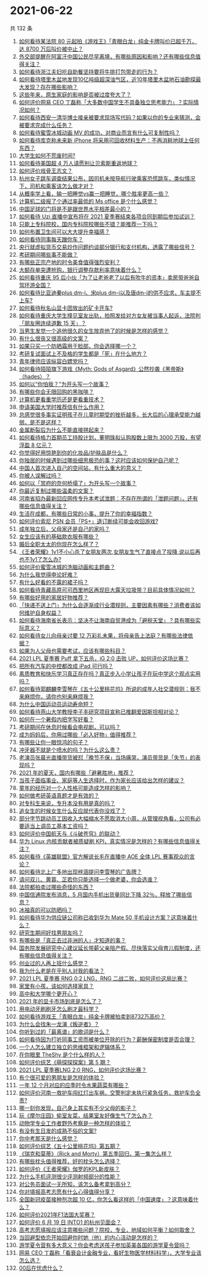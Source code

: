 # 2021-06-22

共 132 条

<!-- BEGIN -->
<!-- 最后更新时间 Tue Jun 22 2021 16:02:16 GMT+0800 (China Standard Time) -->

1. [如何看待某法院 80 元起拍《游戏王》「青眼白龙」纯金卡牌叫价已超千万，达 8700
   万后叫价被中止？](https://www.zhihu.com/question/466353604)
2. [外交部提醒在阿富汗中国公民尽早离境，有哪些原因和影响？还有哪些信息值得关注？](https://www.zhihu.com/question/466217700)
3. [如何看待浙江夫妇吃自助餐坚持要将牛排打包带走的行为？](https://www.zhihu.com/question/465511011)
4. [如何看待塔里木盆地发现10亿吨级超深油气区，近10年塔里木盆地石油勘探最大发现？存在哪些影响？](https://www.zhihu.com/question/465756160)
5. [这些年来，原生家庭的影响是否被过度夸大了？](https://www.zhihu.com/question/465550203)
6. [如何评价网易 CEO
   丁磊称「大多数中国学生不具备独立思考能力」？实际情况如何？](https://www.zhihu.com/question/466490549)
7. [如何看待西安一清华博士接亲被要求现场写代码？如果以你的专业来猜测，会被要求完成什么任务？](https://www.zhihu.com/question/466165757)
8. [如何看待蜜雪冰城动画 MV 的成功，对商业而言有什么可复制性吗？](https://www.zhihu.com/question/465195632)
9. [如何看待库克称未来新 iPhone
   将采用可回收材料生产：不再消耗地球上任何东西？](https://www.zhihu.com/question/466278095)
10. [大学生如何不荒废时间?](https://www.zhihu.com/question/465458412)
11. [如何看待美国超 4 万人请愿别让贝索斯重返地球？](https://www.zhihu.com/question/466270783)
12. [如何评价戏骨王志文？](https://www.zhihu.com/question/356773728)
13. [杭州女子跳车调查结果公布，因司机未按导航行驶乘客恐慌跳车，类似情况下，司机和乘客该怎么做才对？](https://www.zhihu.com/question/466324039)
14. [从概率学上看，输一把睡觉vs赢一把睡觉，哪个胜率更高一些？](https://www.zhihu.com/question/461910176)
15. [计算机二级报了个通过率最低的 Ms office 是个什么感觉？](https://www.zhihu.com/question/306891507)
16. [中国足球的门将是不是跟世界水平相差最小的？](https://www.zhihu.com/question/409596507)
17. [如何看待 Uzi 直播中宣布将在 2021
    夏季赛结束各项合同到期后参加试训？](https://www.zhihu.com/question/465645680)
18. [只能上专科院校，国内专科院校哪些不错？能推荐一下吗？](https://www.zhihu.com/question/402485923)
19. [如何布置卫生间可以大大提升幸福感？](https://www.zhihu.com/question/453988104)
20. [如何看待同事每天蹭你车？](https://www.zhihu.com/question/63645770)
21. [央行就虚拟货币交易炒作问题约谈部分银行和支付机构，透露了哪些信号？](https://www.zhihu.com/question/466366894)
22. [考研期间哪些事不能做？](https://www.zhihu.com/question/271809687)
23. [有哪些正宗产地的时令美食值得强烈安利？](https://www.zhihu.com/question/466363953)
24. [大额存单突遭抢购，银行调整存款利率意味着什么？](https://www.zhihu.com/question/465944211)
25. [如何看待重庆 95
    后小伙「为了让老爸老了以后有吹牛的资本」卖房带爸爸自驾环游全国？](https://www.zhihu.com/question/466349378)
26. [如何看待比亚迪秦plus dm-i、宋plus
    dm-i以及唐dm-i的供不应求，车主提不上车?](https://www.zhihu.com/question/459492306)
27. [如何看待秋名山显卡团放出的矿卡开车?](https://www.zhihu.com/question/465645313)
28. [如何看待重庆大学生撞见室友出轨，拍照发给对方女友被当事人起诉，法院判「朋友圈连续道歉 15
    天」？](https://www.zhihu.com/question/466513016)
29. [当男生发觉一个追他很久的女生放弃他了的时候是怎样的感觉？](https://www.zhihu.com/question/266589774)
30. [有什么很丧又很高级的文案？](https://www.zhihu.com/question/444780653)
31. [如果只买一个防晒霜用于脸部，你会选择哪一个？](https://www.zhihu.com/question/275183399)
32. [考研复试面试上不及格的学生都是「死」在什么地方？](https://www.zhihu.com/question/281387925)
33. [青年律师应该纵容白嫖党吗？](https://www.zhihu.com/question/465967806)
34. [如何看待陌陌旗下游戏《Myth: Gods of
    Asgard》公然抄袭《黑帝斯》（hades）？](https://www.zhihu.com/question/465733917)
35. [如何以“你怕我？”为开头写一个故事？](https://www.zhihu.com/question/460340987)
36. [有哪些你会无限回购的黑咖啡？](https://www.zhihu.com/question/456040848)
37. [计算机更看重学历还是更看重技术？](https://www.zhihu.com/question/454783960)
38. [申请美国大学时推荐信有什么作用？](https://www.zhihu.com/question/19795490)
39. [总感觉很多事实证明孩子在儿童时期受的挫折越多，长大后的心理承受能力越弱，是不是这样？](https://www.zhihu.com/question/266704437)
40. [金属断裂后为什么不能直接拼起来？](https://www.zhihu.com/question/34674308)
41. [如何看待格力首期员工持股计划，董明珠拟认购股数上限为 3000 万股，有望浮盈 8
    亿元？](https://www.zhihu.com/question/466304835)
42. [你觉得好用惊艳到你的化妆品/护肤品是什么？](https://www.zhihu.com/question/328352945)
43. [你独居的时候遇到过哪些细思极恐的事？这时应该如何保护自己呢？](https://www.zhihu.com/question/465707814)
44. [中国人首次进入自己的空间站，有什么重大的意义？](https://www.zhihu.com/question/465597504)
45. [你被人误解过吗？](https://www.zhihu.com/question/385514207)
46. [如何以「冥府的奈何桥塌了」为开头写一个故事？](https://www.zhihu.com/question/458115472)
47. [你最近复制过哪些温柔的文案？](https://www.zhihu.com/question/465565888)
48. [河南省招办最新回应网传专升本考试泄题：不存在所谓的「泄题问题」，还有哪些信息值得关注？](https://www.zhihu.com/question/466293810)
49. [生活在成都，有哪些日常的小事，提升了你的幸福指数？](https://www.zhihu.com/question/465303684)
50. [如何评价索尼 PSN 会员「PS+」退订断续可能会收回游戏?](https://www.zhihu.com/question/466089796)
51. [成年独立后，父母家还是自己的家吗？](https://www.zhihu.com/question/465591269)
52. [女生应该有的基础款衣服有哪些？](https://www.zhihu.com/question/25053093)
53. [婚后全职太太的你现在怎么样了？](https://www.zhihu.com/question/460711317)
54. [《王者荣耀》1v1不小心杀了女朋友两次,女朋友生气了直接点了投降,说以后再也不1v1了怎么办?](https://www.zhihu.com/question/465443786)
55. [如何评价蜜雪冰城的洗脑动画和主题曲？](https://www.zhihu.com/question/466309186)
56. [为什么我觉得申论好难？](https://www.zhihu.com/question/431272244)
57. [有什么好看的不露的裙子吗？](https://www.zhihu.com/question/449495437)
58. [如何看待青藏高原可可西里地区再现巨大露天垃圾带？目前具体情况如何？](https://www.zhihu.com/question/466184215)
59. [有哪些好用的家居好物推荐？](https://www.zhihu.com/question/445897005)
60. [「快递不送上门」为什么会逐渐成行业潜规则，主要因素有哪些？消费者该如何维护自身权益？](https://www.zhihu.com/question/466340505)
61. [如何看待海南省长表示：坚决不让海南自贸港成为「避税天堂」？具有哪些实际意义？](https://www.zhihu.com/question/466284419)
62. [如何看待女儿向母亲讨要 12
    万彩礼未果，将母亲告上法庭？有哪些法律依据？](https://www.zhihu.com/question/466079009)
63. [如果为人父母也需要考试，应该有哪些科目？](https://www.zhihu.com/question/465553584)
64. [2021 LPL 夏季赛 Puff 拿下五杀，iG 2:0 击败
    UP，如何评价这场比赛？](https://www.zhihu.com/question/466382286)
65. [把所有汽车的中控都改成 iPad 可行吗？](https://www.zhihu.com/question/26640735)
66. [素质教育和快乐学习真正存在吗？真正步入小学让孩子在玩中学这个观点实用吗？](https://www.zhihu.com/question/462281998)
67. [如何看待郭麒麟李雪琴在《五十公里桃花坞》所说的成年人社交潜规则：我不来麻烦你，请你也别来麻烦我？](https://www.zhihu.com/question/466111211)
68. [为什么中国运动员运动寿命短？](https://www.zhihu.com/question/50191573)
69. [如何看待燕山大学教授李子丰研究项目宣称已推翻爱因斯坦相对论？](https://www.zhihu.com/question/466471293)
70. [如何在一个暑假内把字写好看？](https://www.zhihu.com/question/461427485)
71. [考研期间在休息时候看会电视剧，可以吗？](https://www.zhihu.com/question/413853398)
72. [成为妈妈后，你用过哪些「必入好物」值得推荐？](https://www.zhihu.com/question/458688309)
73. [有哪些让你一眼惊鸿的句子？](https://www.zhihu.com/question/368735179)
74. [冲牙器不就是个喷水的吗？为什么这么贵？](https://www.zhihu.com/question/385465810)
75. [老演员张晨光直播带货被怼「晚节不保」当场痛哭，演员带货是「失节」的表现吗？](https://www.zhihu.com/question/465949886)
76. [2021 年的夏天，国内有哪些「避暑胜地」推荐？](https://www.zhihu.com/question/466280846)
77. [当孩子面临事业、家庭等人生选择时，作为家长应该给出怎样的建议？](https://www.zhihu.com/question/458664136)
78. [童年的经历对一个人性格可能造成怎样的影响？](https://www.zhihu.com/question/302078819)
79. [如何做考研英语真题才是有效的？](https://www.zhihu.com/question/461897795)
80. [对专科生来说，专升本没有用是真的吗？](https://www.zhihu.com/question/456766596)
81. [追女生的时候女生什么反应就代表你没戏了？](https://www.zhihu.com/question/437267039)
82. [部分字节跳动员工因收入大幅缩水不愿取消大小周，从管理视角看，公司有必要适当上调员工基本工资吗？](https://www.zhihu.com/question/465515777)
83. [如何评价中国航天与《斗破苍穹》的联动？](https://www.zhihu.com/question/465538922)
84. [华为 Linux 内核贡献者被质疑刷
    KPI，真实情况是怎样的？有哪些信息值得关注？](https://www.zhihu.com/question/466111598)
85. [如何看待《英雄联盟》官方解说长毛在直播中 AOE 全体 LPL
    赛事观众的言论？](https://www.zhihu.com/question/466051512)
86. [如何看待北上广多地出现梓涵提问李雪琴的广告牌？](https://www.zhihu.com/question/465101848)
87. [请问双儿、黄蓉、芷若你只能选择一个做老婆，你会选谁？](https://www.zhihu.com/question/466002351)
88. [法院都拍卖过哪些奇怪的东西？](https://www.zhihu.com/question/299977989)
89. [中国信通院发布消息，5 月国内手机出货量同比下降
    32％，释放了哪些信息？](https://www.zhihu.com/question/465502394)
90. [冰袖真的可以防晒吗？](https://www.zhihu.com/question/324378524)
91. [如何看待华为供应链公司称已收到华为 Mate 50
    手机设计方案？这意味着什么？](https://www.zhihu.com/question/466148710)
92. [研究生期间好找男朋友吗？](https://www.zhihu.com/question/393637489)
93. [有哪些是「真正去过非洲的人」才知道的事？](https://www.zhihu.com/question/463859117)
94. [国务院发展研究中心建议延长带薪父亲陪产假、尽快落实父母育儿假制度，还有哪些信息值得关注？](https://www.zhihu.com/question/466283998)
95. [创业过的人再上班什么感觉？](https://www.zhihu.com/question/458719620)
96. [我为什么老是在乎别人对我的看法？](https://www.zhihu.com/question/451987588)
97. [2021 LPL 夏季赛 RNG 0:2 LNG，RNG
    二战二败，如何评价这局比赛？](https://www.zhihu.com/question/466171736)
98. [家里有小孩，该如何选择家具？](https://www.zhihu.com/question/287257063)
99. [高中和大学哪个更开心？](https://www.zhihu.com/question/461808556)
100. [2021 年的显卡市场到底是怎么了？](https://www.zhihu.com/question/465783055)
101. [用电动牙刷刷牙怎么刷才最科学？](https://www.zhihu.com/question/27826179)
102. [如何看待游戏王「青眼白龙」纯金卡牌被拍卖到8732万高价？](https://www.zhihu.com/question/466359089)
103. [为什么会找朱一龙演《叛逆者》？](https://www.zhihu.com/question/388758918)
104. [你听到过的「最离谱」的歌词是什么？](https://www.zhihu.com/question/465501629)
105. [如何看待因为打听同事工资而被单位开除的行为？薪酬保密制度是否合理？](https://www.zhihu.com/question/466073910)
106. [一个人怎么建立独立的思维框架和逻辑体系？](https://www.zhihu.com/question/442047678)
107. [在你眼里 TheShy 是个什么样的人？](https://www.zhihu.com/question/455091405)
108. [如何评价综艺《萌探探探案》第 5 期？](https://www.zhihu.com/question/465842205)
109. [2021 LPL 夏季赛LNG 2:0
     RNG，如何评价这场比赛？](https://www.zhihu.com/question/466163543)
110. [有个很可爱的男朋友是怎样的体验？](https://www.zhihu.com/question/27765219)
111. [一年 12 个月对应的应季时令水果蔬菜有哪些？](https://www.zhihu.com/question/21026884)
112. [如何评价河南一救护车闯红灯出车祸，交警判定未执行紧急任务，救护车负全责?](https://www.zhihu.com/question/465874196)
113. [哪一刻你发现，自己身上其实有不少父母的影子？](https://www.zhihu.com/question/465552513)
114. [玩《摩尔庄园》偷室友菜，结果室友好像生气了怎么办？](https://www.zhihu.com/question/463770388)
115. [动物学专业工作者野外考察是一种怎样的体验？](https://www.zhihu.com/question/52589324)
116. [有没有生日发的成熟不俗的文案?](https://www.zhihu.com/question/413422913)
117. [你中考那天是什么感觉？](https://www.zhihu.com/question/387881309)
118. [如何评价综艺《五十公里桃花坞》第五期？](https://www.zhihu.com/question/465948121)
119. [《瑞克和莫蒂》（Rick and
     Morty）第五季回归，第一集怎么样？](https://www.zhihu.com/question/466279343)
120. [有哪些枕头值得推荐，好的枕头怎么选择？](https://www.zhihu.com/question/27206297)
121. [如何评价《王者荣耀》伽罗的KPL新皮肤？](https://www.zhihu.com/question/464788987)
122. [为什么手机评测很少评测射频部分的性能？](https://www.zhihu.com/question/465837362)
123. [对公务员面试一无所知，该怎么备考拿到高分？](https://www.zhihu.com/question/366961967)
124. [你对填报高考志愿有什么心得值得分享？](https://www.zhihu.com/question/19651181)
125. [全国新冠疫苗接种剂次超 10
     亿，你怎么看这样的「中国速度」？这意味着什么？](https://www.zhihu.com/question/466136436)
126. [如何评价2021年F1法国大奖赛？](https://www.zhihu.com/question/463458935)
127. [如何评价 6 月 19 日 INTO1 的杭州见面会？](https://www.zhihu.com/question/466005917)
128. [高考志愿填报应该注意哪些问题？院校，专业，地域如何平衡？如何取舍？](https://www.zhihu.com/question/462670569)
129. [当回避型依恋开始回避你时她（他）的内心活动是怎样的？](https://www.zhihu.com/question/337217828)
130. [游学夏令营有多大意义？你会考虑送孩子参加英美各国的游学夏令营吗？](https://www.zhihu.com/question/462876869)
131. [网易 CEO
     丁磊称「看衰会计金融专业，看好生物医学材料科学」，大学专业该怎么选？](https://www.zhihu.com/question/466254911)
132. [00后在忧虑什么？](https://www.zhihu.com/question/393450972)

<!-- END -->
